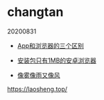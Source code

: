 changtan
=========
20200831



* [App和浏览器的三个区别](App和浏览器的三个区别.txt)

* [安装包只有1MB的安卓浏览器](安装包只有1MB的安卓浏览器.txt)

* [像雾像雨又像风]("./像雾像雨又像风.txt")



https://laosheng.top/
